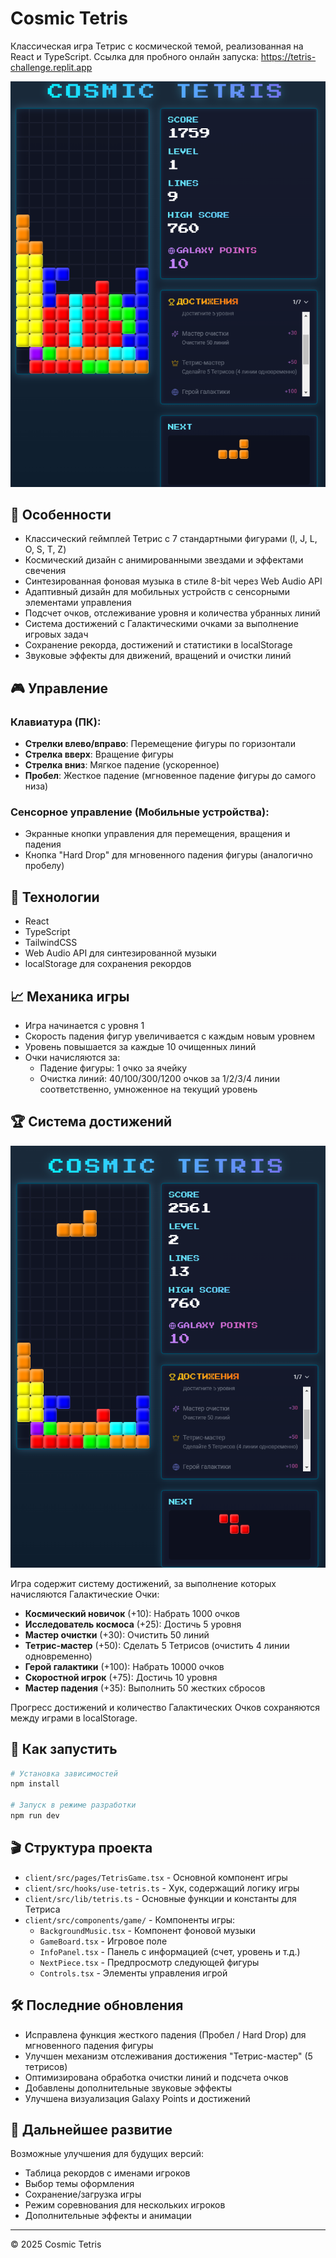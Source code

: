 # Cosmic Tetris

Классическая игра Тетрис с космической темой, реализованная на React и TypeScript. Ссылка для пробного онлайн запуска: https://tetris-challenge.replit.app

![Cosmic Tetris Game](attached_assets/Снимок%20экрана%20(7732).png)

## 🌌 Особенности

- Классический геймплей Тетрис с 7 стандартными фигурами (I, J, L, O, S, T, Z)
- Космический дизайн с анимированными звездами и эффектами свечения
- Синтезированная фоновая музыка в стиле 8-bit через Web Audio API
- Адаптивный дизайн для мобильных устройств с сенсорными элементами управления
- Подсчет очков, отслеживание уровня и количества убранных линий
- Система достижений с Галактическими очками за выполнение игровых задач
- Сохранение рекорда, достижений и статистики в localStorage
- Звуковые эффекты для движений, вращений и очистки линий

## 🎮 Управление

### Клавиатура (ПК):
- **Стрелки влево/вправо**: Перемещение фигуры по горизонтали
- **Стрелка вверх**: Вращение фигуры
- **Стрелка вниз**: Мягкое падение (ускоренное)
- **Пробел**: Жесткое падение (мгновенное падение фигуры до самого низа)

### Сенсорное управление (Мобильные устройства):
- Экранные кнопки управления для перемещения, вращения и падения
- Кнопка "Hard Drop" для мгновенного падения фигуры (аналогично пробелу)

## 🧩 Технологии

- React
- TypeScript
- TailwindCSS
- Web Audio API для синтезированной музыки
- localStorage для сохранения рекордов

## 📈 Механика игры

- Игра начинается с уровня 1
- Скорость падения фигур увеличивается с каждым новым уровнем
- Уровень повышается за каждые 10 очищенных линий
- Очки начисляются за:
  - Падение фигуры: 1 очко за ячейку
  - Очистка линий: 40/100/300/1200 очков за 1/2/3/4 линии соответственно, умноженное на текущий уровень

## 🏆 Система достижений

![Cosmic Tetris Achievements](attached_assets/Снимок%20экрана%20(7733).png)

Игра содержит систему достижений, за выполнение которых начисляются Галактические Очки:

- **Космический новичок** (+10): Набрать 1000 очков
- **Исследователь космоса** (+25): Достичь 5 уровня
- **Мастер очистки** (+30): Очистить 50 линий
- **Тетрис-мастер** (+50): Сделать 5 Тетрисов (очистить 4 линии одновременно)
- **Герой галактики** (+100): Набрать 10000 очков
- **Скоростной игрок** (+75): Достичь 10 уровня
- **Мастер падения** (+35): Выполнить 50 жестких сбросов

Прогресс достижений и количество Галактических Очков сохраняются между играми в localStorage.

## 🚀 Как запустить

```bash
# Установка зависимостей
npm install

# Запуск в режиме разработки
npm run dev
```

## 🎬 Структура проекта

- `client/src/pages/TetrisGame.tsx` - Основной компонент игры
- `client/src/hooks/use-tetris.ts` - Хук, содержащий логику игры
- `client/src/lib/tetris.ts` - Основные функции и константы для Тетриса
- `client/src/components/game/` - Компоненты игры:
  - `BackgroundMusic.tsx` - Компонент фоновой музыки
  - `GameBoard.tsx` - Игровое поле
  - `InfoPanel.tsx` - Панель с информацией (счет, уровень и т.д.)
  - `NextPiece.tsx` - Предпросмотр следующей фигуры
  - `Controls.tsx` - Элементы управления игрой
 
  

## 🛠️ Последние обновления

- Исправлена функция жесткого падения (Пробел / Hard Drop) для мгновенного падения фигуры
- Улучшен механизм отслеживания достижения "Тетрис-мастер" (5 тетрисов)
- Оптимизирована обработка очистки линий и подсчета очков
- Добавлены дополнительные звуковые эффекты
- Улучшена визуализация Galaxy Points и достижений

## 🌟 Дальнейшее развитие

Возможные улучшения для будущих версий:
- Таблица рекордов с именами игроков
- Выбор темы оформления
- Сохранение/загрузка игры
- Режим соревнования для нескольких игроков
- Дополнительные эффекты и анимации

---

© 2025 Cosmic Tetris
